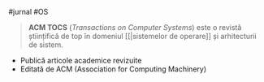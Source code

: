 #jurnal #OS 

> **ACM TOCS** (*Transactions on Computer Systems*) este o revistă științifică de top în domeniul [[|sistemelor de operare]] și arhitecturii de sistem.

- Publică articole academice revizuite  
- Editată de ACM (Association for Computing Machinery)